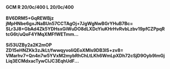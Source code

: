 #### GCM R 20/0c/400 L 20/0c/400
**BV6DRM5+GqREWBjz**<br/>**jMpHNbe6gxJNaBUn57CCTAgOj+7JgWgNwBGrYHuB7Bc=**<br/>**SLr3J8+GbAd4Zk5YDHsxGiWuDO8dLXDcYiuKHrHvRvbLzbv19pfCZPpqRtcG6t/uQoF4YMqXMFfWETmm...**<br/><br/>
**Si53UZBy2a2K2mOP**<br/>**ZD15eHNZKk3zJkLt/fwwqyvoIiQEoXMIs9DB3lS+zv8=**<br/>**VMarhv7+Qn4n7w5YVxM2mybRhChLtLKh6WmLpXDh72cSjD9Oyb9ImGjLiq3ECMdxacTywClJC3EqhUdF...**